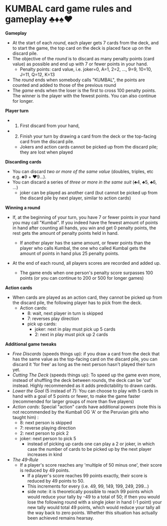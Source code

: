 # KUMBAL card game rules and gameplay ♣️♦️♠️♥️

**Gameplay**
* At the start of each _round_, each player gets 7 cards from the deck, and to start the game, the top card on the deck is placed face up on the discard pile.
* The objective of the _round_ is to discard as many penalty points (card value) as possible and end up with 7 or fewer points in your hand.
    * Penalty points: card value, i.e. joker=0, A=1, 2=2, ..., 9=9, 10=10, J=11, Q=12, K=13
* The _round_ ends when somebody calls "KUMBAL", the points are counted and added to those of the previous round
* The _game_ ends when the loser is the first to cross 100 penalty points. The winner is the player with the fewest points. You can also continue for longer.

**Player turn**
   * 1. First discard from your hand, 
   * 2. Finish your turn by drawing a card from the deck or the top-facing card from the discard pile.
      * Jokers and action cards cannot be picked up from the discard pile; they are lost when played

**Discarding cards**
* You can discard _two or more of the same value_ (doubles, triples, etc e.g. ♣️9 + ♥️9...).
* You can discard a series of _three or more in the same suit_ (♣️4, ♣️5, ♣️6, ...)
   * joker can be played as another card (but cannot be picked up from the discard pile by next player, similar to action cards)

**Winning a round** 
* If,  at the beginning of your turn,  you have 7 or fewer points in your hand you may call "Kumbal". If you indeed have the fewest amount of points in hand after counting all hands, you win and get 0 penalty points, the rest gets the amount of penalty points held in hand. 
    * If another player has the same amount, or fewer points than the player who calls Kumbal, the one who called Kumbal gets the amount of points in hand plus 25 penalty points. 

* At the end of each round, all players scores are recorded and added up.
    * The game ends when one person's penalty score surpasses 100 points (or you can continue to 200 or 500 for longer games)

**Action cards**
* When cards are played as an action card, they cannot be picked up from the discard pile, the following player has to pick from the deck.
   * Action cards:
      * 8: wait, next player in turn is skipped
      * 7: reverses play direction
      * pick up cards:
         * joker: next in play must pick up 5 cards
         * 2: next in play must pick up 2 cards

**Additional game tweaks**
*  _Free Discards_ (speeds things up): if you draw a card from the deck that has the same value as the top-facing card on the discard pile, you can discard it 'for free' as long as the next person hasn't played their turn yet.
* _Cutting The Deck_ (speeds things up): To speed up the game even more, instead of shuffling the deck between rounds, the deck can be 'cut' instead. Highly recommended as it adds predictability to drawn cards.
* _Lower the Goal_ (5 instead of 7): You can choose to play with 5 cards in hand with a goal of 5 points or fewer, to make the game faster (recommended for larger groups of more than five players)
* _Action cards_: Special "action" cards have additional powers (note this is not recommended by the Kumball OG 'A' or the Peruvian girls who taught him) : 
   * 8: next person is skipped
   * 7: reverse playing direction
   * 2: next person to pick 2
   * joker: next person to pick 5
      * instead of picking up cards one can play a 2 or joker, in which case the number of cards to be picked up by the next player increases in kind
* _The 49-Rule_
   * If a player's score reaches any 'multiple of 50 minus one', their score is reduced by 49 points.
      * If a player's score reaches 99 points exactly, their score is reduced by 49 points to 50.
      * This increments for every  (i.e. 49, 99, 149, 199, 249, 299...) 
      * side note: it is theoretically possible to reach 99 points which would reduce your tally by -49 to a total of 50; if then you would lose the following round with a single joker in hand (-1 point) your new tally would total 49 points, which would reduce your tally all the way back to zero points. Whether this situation has actually been achieved remains hearsay.

